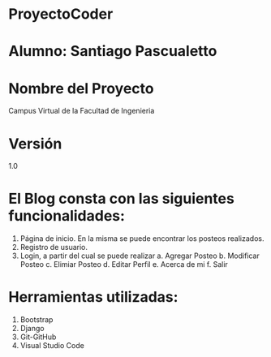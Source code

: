 # ProyectoCoder
# Alumno: Santiago Pascualetto

# Nombre del Proyecto
Campus Virtual de la Facultad de Ingenieria

# Versión
1.0


# El Blog consta con las siguientes funcionalidades: 

1. Página de inicio. En la misma se puede encontrar los posteos realizados.
2. Registro de usuario.
3. Login, a partir del cual se puede realizar 
a. Agregar Posteo 
b. Modificar Posteo
c. Elimiar Posteo 
d. Editar Perfil
e. Acerca de mi 
f. Salir


# Herramientas utilizadas:
1. Bootstrap
2. Django
3. Git-GitHub
4. Visual Studio Code
